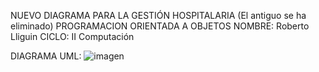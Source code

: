NUEVO DIAGRAMA PARA LA GESTIÓN HOSPITALARIA (El antiguo se ha eliminado)
PROGRAMACION ORIENTADA A OBJETOS
NOMBRE: Roberto Lliguin 
CICLO: II Computación 


DIAGRAMA UML:
![imagen](https://github.com/RCL05/GESTION-DE-UN-HOSPITAL/assets/166523151/4516d184-de21-4e43-a605-4d3be72fb757)
